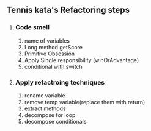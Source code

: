 ##  Tennis kata's Refactoring steps

1. ### Code smell
   1. name of variables
   2. Long method getScore
   3. Primitive Obsession
   4. Apply Single responsibility (winOrAdvantage)
   5. conditional with switch
2. ### Apply refactroing techniques
   1. rename variable
   2. remove temp variable(replace them with return)
   2. extract methods
   3. decompose for loop
   3. decompose conditionals